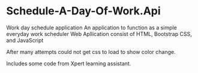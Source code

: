# Schedule-A-Day-Of-Work.Api
Work day schedule application
An application to function as a simple everyday work scheduler 
Web Apllication consist of HTML, Bootstrap CSS, and JavaScript


After many attempts could not get css to load to show color change.

Includes some code from Xpert learning assistant. 